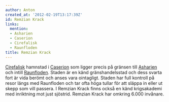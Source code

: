```yaml
---
author: Anton
created_at: '2012-02-19T13:17:39Z'
id: Remzian Krack
links:
  mention:
  - Asharien
  - Caserion
  - Cirefalisk
  - Raunfloden
title: Remzian Krack
---
```


[Cirefalisk] hamnstad i [Caserion] som ligger precis på gränsen till [Asharien] och intill
[Raunfloden]. Staden är en känd gränshandelsstad och dess svarta fort är vida berömt och anses vara
ointagligt. Staden har full kontroll på resor längs med Raunfloden och tar ofta höga tullar för att
släppa in eller ut skepp som vill passera. I Remzian Krack finns också en känd krigsakademi med
inriktning mot just sjöstrid. Remzian Krack har omkring 6.000 invånare.

  [Cirefalisk]: Cirefalisk
  [Caserion]: Caserion
  [Asharien]: Asharien
  [Raunfloden]: Raunfloden
